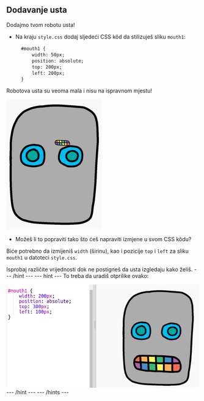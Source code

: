 ## Dodavanje usta

Dodajmo tvom robotu usta!

- Na kraju `style.css` dodaj sljedeći CSS kôd da stilizuješ sliku `mouth1`:
    
        #mouth1 {
            width: 50px;
            position: absolute;
            top: 200px;
            left: 200px;
        }
        

Robotova usta su veoma mala i nisu na ispravnom mjestu!

![screenshot](images/robot-mouth.png)

- Možeš li to popraviti tako što ćeš napraviti izmjene u svom CSS kôdu?

Biće potrebno da izmijeniš `width` (širinu), kao i pozicije `top` i `left` za sliku `mouth1` u datoteci `style.css`.

Isprobaj različite vrijednosti dok ne postigneš da usta izgledaju kako želiš. \--- /hint \--- \--- hint \--- To treba da uradiš otprilike ovako:

![screenshot](images/robot-mouth-code.png) \--- /hint \--- \--- /hints \---